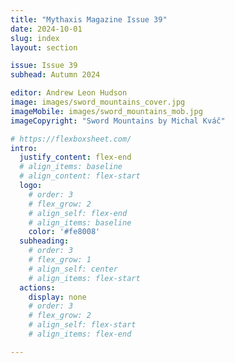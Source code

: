 ```yaml
---
title: "Mythaxis Magazine Issue 39"
date: 2024-10-01
slug: index
layout: section

issue: Issue 39
subhead: Autumn 2024

editor: Andrew Leon Hudson
image: images/sword_mountains_cover.jpg
imageMobile: images/sword_mountains_mob.jpg
imageCopyright: "Sword Mountains by Michal Kváč"

# https://flexboxsheet.com/
intro:
  justify_content: flex-end
  # align_items: baseline
  # align_content: flex-start
  logo:
    # order: 3
    # flex_grow: 2
    # align_self: flex-end
    # align_items: baseline
    color: '#fe8008'
  subheading:
    # order: 3
    # flex_grow: 1
    # align_self: center
    # align_items: flex-start
  actions:
    display: none
    # order: 3
    # flex_grow: 2
    # align_self: flex-start
    # align_items: flex-end

---
```


